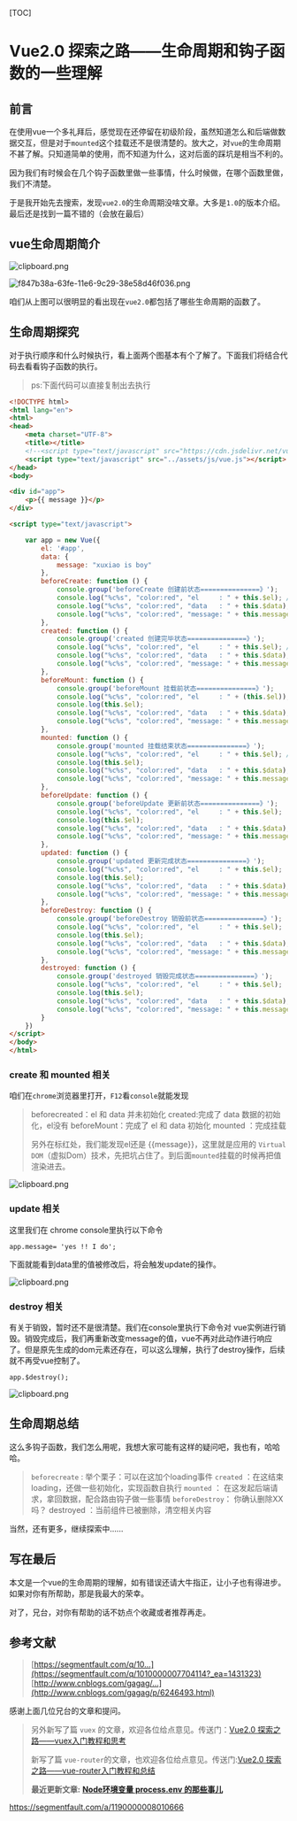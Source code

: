 [TOC]



# Vue2.0 探索之路——生命周期和钩子函数的一些理解

## 前言

在使用vue一个多礼拜后，感觉现在还停留在初级阶段，虽然知道怎么和后端做数据交互，但是对于`mounted`这个挂载还不是很清楚的。放大之，对`vue`的生命周期不甚了解。只知道简单的使用，而不知道为什么，这对后面的踩坑是相当不利的。

因为我们有时候会在几个钩子函数里做一些事情，什么时候做，在哪个函数里做，我们不清楚。

于是我开始先去搜索，发现`vue2.0`的生命周期没啥文章。大多是`1.0`的版本介绍。最后还是找到一篇不错的（会放在最后）

## vue生命周期简介

![clipboard.png](image-201808021429/bVEo3w.png)

![f847b38a-63fe-11e6-9c29-38e58d46f036.png](image-201808021429/bVEs9x.png)

咱们从上图可以很明显的看出现在`vue2.0`都包括了哪些生命周期的函数了。

## 生命周期探究

对于执行顺序和什么时候执行，看上面两个图基本有个了解了。下面我们将结合代码去看看钩子函数的执行。

> ps:下面代码可以直接复制出去执行

```html
<!DOCTYPE html>
<html lang="en">
<html>
<head>
    <meta charset="UTF-8">
    <title></title>
    <!--<script type="text/javascript" src="https://cdn.jsdelivr.net/vue/2.1.3/vue.js"></script>-->
    <script type="text/javascript" src="../assets/js/vue.js"></script>
</head>
<body>

<div id="app">
    <p>{{ message }}</p>
</div>

<script type="text/javascript">

    var app = new Vue({
        el: '#app',
        data: {
            message: "xuxiao is boy"
        },
        beforeCreate: function () {
            console.group('beforeCreate 创建前状态===============》');
            console.log("%c%s", "color:red", "el     : " + this.$el); //undefined
            console.log("%c%s", "color:red", "data   : " + this.$data); //undefined
            console.log("%c%s", "color:red", "message: " + this.message)
        },
        created: function () {
            console.group('created 创建完毕状态===============》');
            console.log("%c%s", "color:red", "el     : " + this.$el); //undefined
            console.log("%c%s", "color:red", "data   : " + this.$data); //已被初始化
            console.log("%c%s", "color:red", "message: " + this.message); //已被初始化
        },
        beforeMount: function () {
            console.group('beforeMount 挂载前状态===============》');
            console.log("%c%s", "color:red", "el     : " + (this.$el)); //已被初始化
            console.log(this.$el);
            console.log("%c%s", "color:red", "data   : " + this.$data); //已被初始化
            console.log("%c%s", "color:red", "message: " + this.message); //已被初始化
        },
        mounted: function () {
            console.group('mounted 挂载结束状态===============》');
            console.log("%c%s", "color:red", "el     : " + this.$el); //已被初始化
            console.log(this.$el);
            console.log("%c%s", "color:red", "data   : " + this.$data); //已被初始化
            console.log("%c%s", "color:red", "message: " + this.message); //已被初始化
        },
        beforeUpdate: function () {
            console.group('beforeUpdate 更新前状态===============》');
            console.log("%c%s", "color:red", "el     : " + this.$el);
            console.log(this.$el);
            console.log("%c%s", "color:red", "data   : " + this.$data);
            console.log("%c%s", "color:red", "message: " + this.message);
        },
        updated: function () {
            console.group('updated 更新完成状态===============》');
            console.log("%c%s", "color:red", "el     : " + this.$el);
            console.log(this.$el);
            console.log("%c%s", "color:red", "data   : " + this.$data);
            console.log("%c%s", "color:red", "message: " + this.message);
        },
        beforeDestroy: function () {
            console.group('beforeDestroy 销毁前状态===============》');
            console.log("%c%s", "color:red", "el     : " + this.$el);
            console.log(this.$el);
            console.log("%c%s", "color:red", "data   : " + this.$data);
            console.log("%c%s", "color:red", "message: " + this.message);
        },
        destroyed: function () {
            console.group('destroyed 销毁完成状态===============》');
            console.log("%c%s", "color:red", "el     : " + this.$el);
            console.log(this.$el);
            console.log("%c%s", "color:red", "data   : " + this.$data);
            console.log("%c%s", "color:red", "message: " + this.message)
        }
    })
</script>
</body>
</html>
```

### create 和 mounted 相关

咱们在`chrome`浏览器里打开，`F12`看`console`就能发现

> beforecreated：el 和 data 并未初始化 
> created:完成了 data 数据的初始化，el没有
> beforeMount：完成了 el 和 data 初始化 
> mounted ：完成挂载
>
> 另外在标红处，我们能发现el还是 {{message}}，这里就是应用的 `Virtual DOM`（虚拟Dom）技术，先把坑占住了。到后面`mounted`挂载的时候再把值渲染进去。

![clipboard.png](image-201808021429/bVHMfj.png)

### update 相关

这里我们在 chrome console里执行以下命令

```
app.message= 'yes !! I do';
```

下面就能看到data里的值被修改后，将会触发update的操作。

![clipboard.png](image-201808021429/bVHMfY.png)

### destroy 相关

有关于销毁，暂时还不是很清楚。我们在console里执行下命令对 vue实例进行销毁。销毁完成后，我们再重新改变message的值，vue不再对此动作进行响应了。但是原先生成的dom元素还存在，可以这么理解，执行了destroy操作，后续就不再受vue控制了。

```
app.$destroy();
```

![clipboard.png](image-201808021429/bVHMgS.png)

## 生命周期总结

这么多钩子函数，我们怎么用呢，我想大家可能有这样的疑问吧，我也有，哈哈哈。

> `beforecreate` : 举个栗子：可以在这加个loading事件 
> `created` ：在这结束loading，还做一些初始化，实现函数自执行 
> `mounted` ： 在这发起后端请求，拿回数据，配合路由钩子做一些事情
> `beforeDestroy`： 你确认删除XX吗？ destroyed ：当前组件已被删除，清空相关内容

当然，还有更多，继续探索中......

## 写在最后

本文是一个vue的生命周期的理解，如有错误还请大牛指正，让小子也有得进步。
如果对你有所帮助，那是我最大的荣幸。

对了，兄台，对你有帮助的话不妨点个收藏或者推荐再走。 

## 参考文献

> [https://segmentfault.com/q/10...](https://segmentfault.com/q/1010000007704114?_ea=1431323)
> [http://www.cnblogs.com/gagag/...](http://www.cnblogs.com/gagag/p/6246493.html)

感谢上面几位兄台的文章和提问。

> 另外新写了篇 `vuex` 的文章，欢迎各位给点意见。传送门：[Vue2.0 探索之路——vuex入门教程和思考](https://segmentfault.com/a/1190000008861913)
>
> 新写了篇 `vue-router`的文章，也欢迎各位给点意见。传送门:[Vue2.0 探索之路——vue-router入门教程和总结](https://segmentfault.com/a/1190000009651628)
>
> **最近更新文章:**
> [**Node环境变量 process.env 的那些事儿**](https://segmentfault.com/a/1190000011683741?_ea=2727402)



https://segmentfault.com/a/1190000008010666